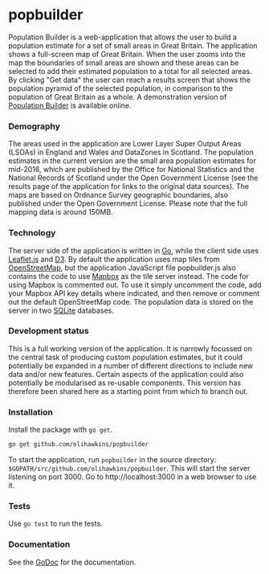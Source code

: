 # popbuilder
Population Builder is a web-application that allows the user to build a population estimate for a set of small areas in Great Britain. The application shows a full-screen map of Great Britain. When the user zooms into the map the boundaries of small areas are shown and these areas can be selected to add their estimated population to a total for all selected areas. By clicking "Get data" the user can reach a results screen that shows the population pyramid of the selected population, in comparison to the population of Great Britain as a whole. A demonstration version of [Population Builder][pb] is available online.

### Demography

The areas used in the application are Lower Layer Super Output Areas (LSOAs) in England and Wales and DataZones in Scotland. The population estimates in the current version are the small area population estimates for mid-2016, which are published by the Office for National Statistics and the National Records of Scotland under the Open Government License (see the results page of the application for links to the original data sources). The maps are based on Ordnance Survey geographic boundaries, also published under the Open Government License. Please note that the full mapping data is around 150MB.

### Technology

The server side of the application is written in [Go][go], while the client side uses [Leaflet.js][lf] and [D3][d3]. By default the application uses map tiles from [OpenStreetMap][os], but the application JavaScript file popbuilder.js also contains the code to use [Mapbox][mb] as the tile server instead. The code for using Mapbox is commented out. To use it simply uncomment the code, add your Mapbox API key details where indicated, and then remove or comment out the default OpenStreetMap code. The population data is stored on the server in two [SQLite][sl] databases.

### Development status

This is a full working version of the application. It is narrowly focussed on the central task of producing custom population estimates, but it could potentially be expanded in a number of different directions to include new data and/or new features. Certain aspects of the application could also potentially be modularised as re-usable components. This version has therefore been shared here as a starting point from which to branch out.

### Installation
Install the package with `go get`.

```sh
go get github.com/olihawkins/popbuilder
```

To start the application, run `popbuilder` in the source directory: `$GOPATH/src/github.com/olihawkins/popbuilder`. This will start the server listening on port 3000. Go to http://localhost:3000 in a web browser to use it.

### Tests
Use `go test` to run the tests.

### Documentation
See the [GoDoc][gd] for the documentation.

   [pb]: <http://popbuilder.uk>
   [go]: <https://golang.org/>
   [lf]: <http://leafletjs.com/>
   [d3]: <http://d3js.org/>
   [os]: <http://www.openstreetmap.org/>
   [mb]: <https://www.mapbox.com/>
   [sl]: <https://www.sqlite.org/>
   [gd]: <https://godoc.org/github.com/olihawkins/popbuilder>
